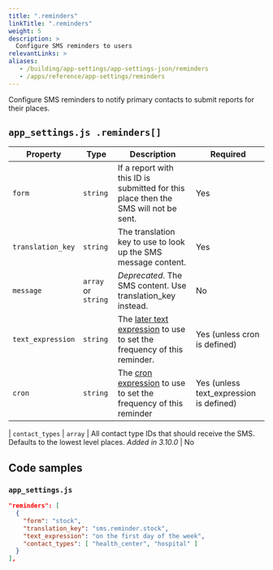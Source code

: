 ```yaml
---
title: ".reminders"
linkTitle: ".reminders"
weight: 5
description: >
  Configure SMS reminders to users
relevantLinks: >
aliases:
   - /building/app-settings/app-settings-json/reminders
   - /apps/reference/app-settings/reminders
---
```


Configure SMS reminders to notify primary contacts to submit reports for their places.

## `app_settings.js .reminders[]`

| Property | Type | Description | Required |
|---|---|---|---|
`form` | `string` | If a report with this ID is submitted for this place then the SMS will not be sent. | Yes
`translation_key` | `string` | The translation key to use to look up the SMS message content. | Yes
`message` | `array` or `string` | _Deprecated_. The SMS content. Use translation_key instead. | No
`text_expression` | `string` | The [later text expression](http://bunkat.github.io/later/parsers.html#text) to use to set the frequency of this reminder. | Yes (unless cron is defined)
`cron` | `string` | The [cron expression](https://en.wikipedia.org/wiki/Cron) to use to set the frequency of this reminder | Yes (unless text_expression is defined)
| 
`contact_types` | `array` | All contact type IDs that should receive the SMS. Defaults to the lowest level places. _Added in 3.10.0_ | No

## Code samples

### `app_settings.js`

```json
"reminders": [
  {
    "form": "stock",
    "translation_key": "sms.reminder.stock",
    "text_expression": "on the first day of the week",
    "contact_types": [ "health_center", "hospital" ]
  }
],
```
